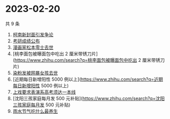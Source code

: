 # 2023-02-20

共 9 条

<!-- BEGIN ZHIHUSEARCH -->
<!-- 最后更新时间 Mon Feb 20 2023 19:08:32 GMT+0800 (China Standard Time) -->
1. [柯南新封面引发争论](https://www.zhihu.com/search?q=柯南新封面引发争论)
1. [考研成绩公布](https://www.zhihu.com/search?q=考研成绩公布)
1. [漫画家松本零士去世](https://www.zhihu.com/search?q=漫画家松本零士去世)
1. [桃李面包被曝面包中吃出 2 厘米带锈刀片](https://www.zhihu.com/search?q=桃李面包被曝面包中吃出 2 厘米带锈刀片)
1. [染粉发被网暴女孩去世](https://www.zhihu.com/search?q=染粉发被网暴女孩去世)
1. [近期每日新增阳性 5000 例以上](https://www.zhihu.com/search?q=近期每日新增阳性 5000 例以上)
1. [上戏要求表演系高考须达一本线](https://www.zhihu.com/search?q=上戏要求表演系高考须达一本线)
1. [沈阳三孩家庭每月发 500 元补贴](https://www.zhihu.com/search?q=沈阳三孩家庭每月发 500 元补贴)
1. [雨水节气吃什么最养生](https://www.zhihu.com/search?q=雨水节气吃什么最养生)
<!-- END ZHIHUSEARCH -->
